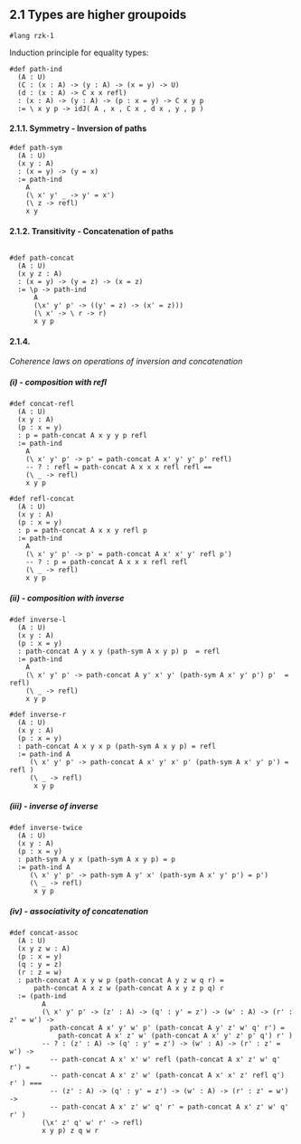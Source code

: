 ## 2.1 Types are higher groupoids

```rzk
#lang rzk-1
```

Induction principle for equality types:

```rzk
#def path-ind
  (A : U)
  (C : (x : A) -> (y : A) -> (x = y) -> U)
  (d : (x : A) -> C x x refl)
  : (x : A) -> (y : A) -> (p : x = y) -> C x y p
  := \ x y p -> idJ( A , x , C x , d x , y , p )
```


#### 2.1.1. Symmetry - Inversion of paths

```rzk
#def path-sym
  (A : U)
  (x y : A)
  : (x = y) -> (y = x)
  := path-ind 
    A 
    (\ x' y' _ -> y' = x') 
    (\ z -> refl) 
    x y
```

#### 2.1.2. Transitivity - Concatenation of paths
```rzk

#def path-concat
  (A : U)
  (x y z : A)
  : (x = y) -> (y = z) -> (x = z)
  := \p -> path-ind 
      A 
      (\x' y' p' -> ((y' = z) -> (x' = z)))
      (\ x' -> \ r -> r)
      x y p
```

#### 2.1.4.
*Coherence laws on operations of inversion and concatenation*
##### (i) - composition with refl
```rzk
#def concat-refl
  (A : U)
  (x y : A)
  (p : x = y)
  : p = path-concat A x y y p refl
  := path-ind 
    A
    (\ x' y' p' -> p' = path-concat A x' y' y' p' refl)
    -- ? : refl = path-concat A x x x refl refl ==
    (\ _ -> refl)
    x y p

#def refl-concat
  (A : U)
  (x y : A)
  (p : x = y)
  : p = path-concat A x x y refl p
  := path-ind 
    A
    (\ x' y' p' -> p' = path-concat A x' x' y' refl p')
    -- ? : p = path-concat A x x x refl refl
    (\ _ -> refl)
    x y p
```

##### (ii) - composition with inverse
```rzk    
#def inverse-l
  (A : U)
  (x y : A)
  (p : x = y)
  : path-concat A y x y (path-sym A x y p) p  = refl
  := path-ind
    A
    (\ x' y' p' -> path-concat A y' x' y' (path-sym A x' y' p') p'  = refl)
    (\ _ -> refl)
    x y p
 
#def inverse-r
  (A : U)
  (x y : A)
  (p : x = y)
  : path-concat A x y x p (path-sym A x y p) = refl
  := path-ind A
     (\ x' y' p' -> path-concat A x' y' x' p' (path-sym A x' y' p') = refl )
     (\ _ -> refl)
      x y p
```

##### (iii) - inverse of inverse
```rzk
#def inverse-twice
  (A : U)
  (x y : A)
  (p : x = y)
  : path-sym A y x (path-sym A x y p) = p
  := path-ind A
     (\ x' y' p' -> path-sym A y' x' (path-sym A x' y' p') = p')
     (\ _ -> refl)
      x y p
```

##### (iv) - associativity of concatenation
```rzk
#def concat-assoc
  (A : U)
  (x y z w : A)
  (p : x = y)
  (q : y = z)
  (r : z = w)
  : path-concat A x y w p (path-concat A y z w q r) = 
      path-concat A x z w (path-concat A x y z p q) r 
  := (path-ind 
        A
        (\ x' y' p' -> (z' : A) -> (q' : y' = z') -> (w' : A) -> (r' : z' = w') ->
          path-concat A x' y' w' p' (path-concat A y' z' w' q' r') = 
            path-concat A x' z' w' (path-concat A x' y' z' p' q') r' )
        -- ? : (z' : A) -> (q' : y' = z') -> (w' : A) -> (r' : z' = w') ->
          -- path-concat A x' x' w' refl (path-concat A x' z' w' q' r') = 
          -- path-concat A x' z' w' (path-concat A x' x' z' refl q') r' ) ===
          -- (z' : A) -> (q' : y' = z') -> (w' : A) -> (r' : z' = w') ->
          -- path-concat A x' z' w' q' r' = path-concat A x' z' w' q' r' )
        (\x' z' q' w' r' -> refl)
        x y p) z q w r
```
